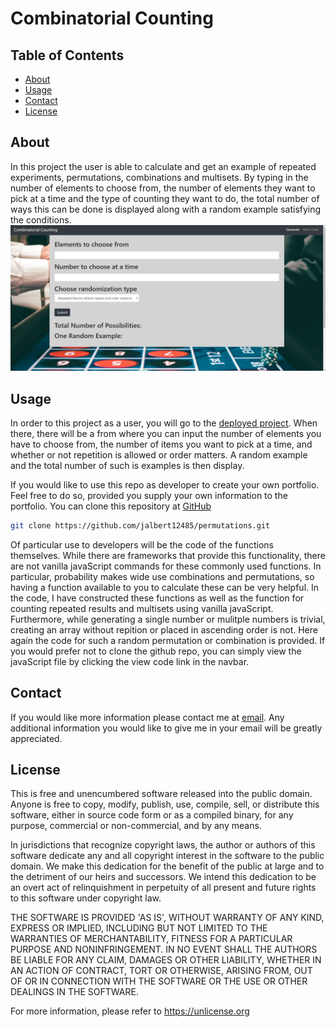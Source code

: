 # Combinatorial Counting 
## Table of Contents 
 * [About](#About) 
 * [Usage](#Usage) 
 * [Contact](#Contact) 
 * [License](#License) 
  
## About 
 In this project the user is able to calculate and get an example of repeated experiments, permutations, combinations and multisets.  By typing in the number of elements to choose from, the number of elements they want to pick at a time and the type of counting they want to do, the total number of ways this can be done is displayed along with a random example satisfying the conditions.
 ![](Screenshot.png) 
 
## Usage 
 In order to this project as a user, you will go to the [deployed project](https://jalbert12485.github.io/permutations/).  When there, there will be a from where you can input the number of elements you have to choose from, the number of items you want to pick at a time, and whether or not repetition is allowed or order matters.  A random example and the total number of such is examples is then display.

 If you would like to use this repo as developer to create your own portfolio.  Feel free to do so, provided you supply your own information to the portfolio.  You can clone this repository at [GitHub](https://github.com/jalbert12485/permutations.git) 
```sh 
git clone https://github.com/jalbert12485/permutations.git
 ```    

Of particular use to developers will be the code of the functions themselves.  While there are frameworks that provide this functionality, there are not vanilla javaScript commands for these commonly used functions.  In particular, probability makes wide use combinations and permutations, so having a function available to you to calculate these can be very helpful.  In the code, I have constructed these functions as well as the function for counting repeated results and multisets using vanilla javaScript.  Furthermore, while generating a single number or mulitple numbers is trivial, creating an array without repition or placed in ascending order is not.  Here again the code for such a random permutation or combination is provided.  If you would prefer not to clone the github repo, you can simply view the javaScript file by clicking the view code link in the navbar.

## Contact 
 If you would like more information please contact me at [email](mailto:jalbert@carthage.edu).  Any additional information you would like to give me in your email will be greatly appreciated.
## License 
 This is free and unencumbered software released into the public domain. Anyone is free to copy, modify, publish, use, compile, sell, or distribute this software, either in source code form or as a compiled binary, for any purpose, commercial or non-commercial, and by any means. 
 
 In jurisdictions that recognize copyright laws, the author or authors of this software dedicate any and all copyright interest in the software to the public domain. We make this dedication for the benefit of the public at large and to the detriment of our heirs and successors. We intend this dedication to be an overt act of relinquishment in perpetuity of all present and future rights to this software under copyright law. 
 
 THE SOFTWARE IS PROVIDED 'AS IS', WITHOUT WARRANTY OF ANY KIND, EXPRESS OR IMPLIED, INCLUDING BUT NOT LIMITED TO THE WARRANTIES OF MERCHANTABILITY, FITNESS FOR A PARTICULAR PURPOSE AND NONINFRINGEMENT. IN NO EVENT SHALL THE AUTHORS BE LIABLE FOR ANY CLAIM, DAMAGES OR OTHER LIABILITY, WHETHER IN AN ACTION OF CONTRACT, TORT OR OTHERWISE, ARISING FROM, OUT OF OR IN CONNECTION WITH THE SOFTWARE OR THE USE OR OTHER DEALINGS IN THE SOFTWARE. 
 
 For more information, please refer to <https://unlicense.org> 
